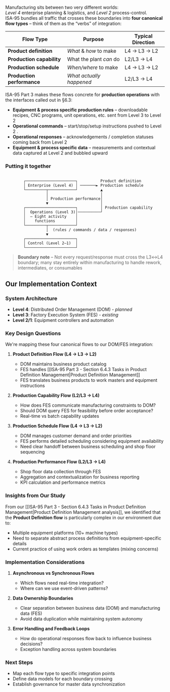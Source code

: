 
Manufacturing sits between two very different worlds:  
*Level 4* enterprise planning & logistics, and *Level 2* process-control.  
ISA-95 bundles all traffic that crosses these boundaries into **four canonical
flow types** – think of them as the “verbs” of integration:

| Flow Type | Purpose | Typical Direction |
|-----------|---------|-------------------|
| **Product definition** | *What* & *how* to make | L4 → L3 → L2 |
| **Production capability** | What the plant *can* do | L2/L3 → L4 |
| **Production schedule** | *When/where* to make | L4 → L3 → L2 |
| **Production performance** | *What actually happened* | L2/L3 → L4 |

ISA-95 Part 3 makes these flows concrete for **production operations** with the
interfaces called out in §6.3:

* **Equipment & process specific production rules** – downloadable recipes, CNC
  programs, unit operations, etc. sent from Level 3 to Level 2    
* **Operational commands** – start/stop/setup instructions pushed to Level 2  .  
* **Operational responses** – acknowledgements / completion statuses coming back
  from Level 2 
* **Equipment & process specific data** – measurements and contextual data
  captured at Level 2 and bubbled upward 

### Putting it together  

```

        ┌──────────────────────┐          Product definition
        │ Enterprise (Level 4) │ ───────► Production schedule
        └─────────┬────────────┘          ▲
                  │                       │
                  │ Production performance│
                  ▼                       │
        ┌──────────────────────┐          │ Production capability
        │  Operations (Level 3)│──────────┘
        │  – Eight activity    │
        │    functions         │
        └─────────┬────────────┘
                  │  (rules / commands / data / responses)
                  ▼
        ┌──────────────────────┐
        │ Control (Level 2–1)  │
        └──────────────────────┘
```

> **Boundary note** – Not every request/response must cross the L3↔L4
> boundary; many stay entirely within manufacturing to handle rework,
> intermediates, or consumables


## Our Implementation Context

### System Architecture
- **Level 4**: Distributed Order Management (DOM) - *planned*
- **Level 3**: Factory Execution System (FES) - *existing*
- **Level 2/1**: Equipment controllers and automation

### Key Design Questions

We're mapping these four canonical flows to our DOM/FES integration:

1. **Product Definition Flow (L4 → L3 → L2)**
   - DOM maintains business product catalog
   - FES handles [[ISA-95 Part 3 - Section 6.4.3 Tasks in Product Definition Management|Product Definition Management]]
   - FES translates business products to work masters and equipment instructions

2. **Production Capability Flow (L2/L3 → L4)**
   - How does FES communicate manufacturing constraints to DOM?
   - Should DOM query FES for feasibility before order acceptance?
   - Real-time vs batch capability updates

3. **Production Schedule Flow (L4 → L3 → L2)**
   - DOM manages customer demand and order priorities
   - FES performs detailed scheduling considering equipment availability
   - Need clear handoff between business scheduling and shop floor sequencing

4. **Production Performance Flow (L2/L3 → L4)**
   - Shop floor data collection through FES
   - Aggregation and contextualization for business reporting
   - KPI calculation and performance metrics

### Insights from Our Study

From our [[ISA-95 Part 3 - Section 6.4.3 Tasks in Product Definition Management|Product Definition Management analysis]], we identified that the **Product Definition flow** is particularly complex in our environment due to:
- Multiple equipment platforms (10+ machine types)
- Need to separate abstract process definitions from equipment-specific details
- Current practice of using work orders as templates (mixing concerns)

### Implementation Considerations

1. **Asynchronous vs Synchronous Flows**
   - Which flows need real-time integration?
   - Where can we use event-driven patterns?

2. **Data Ownership Boundaries**
   - Clear separation between business data (DOM) and manufacturing data (FES)
   - Avoid data duplication while maintaining system autonomy

3. **Error Handling and Feedback Loops**
   - How do operational responses flow back to influence business decisions?
   - Exception handling across system boundaries

### Next Steps
- Map each flow type to specific integration points
- Define data models for each boundary crossing
- Establish governance for master data synchronization